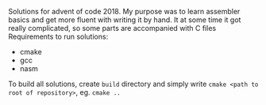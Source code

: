 Solutions for advent of code 2018.
My purpose was to learn assembler basics and get more fluent with writing it by hand.
It at some time it got really complicated, so some parts are accompanied with C files
Requirements to run solutions:
- cmake
- gcc
- nasm

To build all solutions, create `build` directory and simply write `cmake <path to root of repository>`, eg. `cmake ..`
